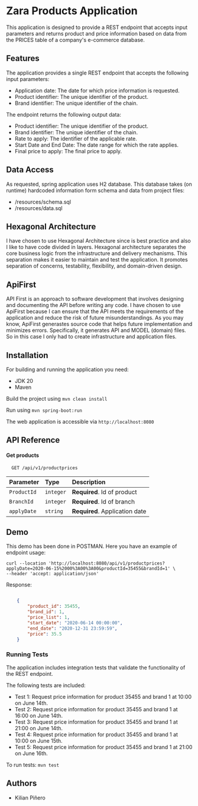
# Zara Products Application

This application is designed to provide a REST endpoint that accepts input parameters and returns product and price information based on data from the PRICES table of a company's e-commerce database.



## Features

The application provides a single REST endpoint that accepts the following input parameters:
- Application date: The date for which price information is requested.
- Product identifier: The unique identifier of the product.
- Brand identifier: The unique identifier of the chain.

The endpoint returns the following output data:
- Product identifier: The unique identifier of the product.
- Brand identifier: The unique identifier of the chain.
- Rate to apply: The identifier of the applicable rate.
- Start Date and End Date: The date range for which the rate applies.
- Final price to apply: The final price to apply.



## Data Access

As requested, spring application uses H2 database. This database takes (on runtime) hardcoded information form schema and data from project files:
- /resources/schema.sql
- /resources/data.sql
## Hexagonal Architecture

I have chosen to use Hexagonal Architecture since is best practice and also I like to have code divided in layers.
Hexagonal architecture separates the core business logic from the infrastructure and delivery mechanisms. This separation makes it easier to maintain and test the application. It promotes separation of concerns, testability, flexibility, and domain-driven design.
## ApiFirst

API First is an approach to software development that involves designing and documenting the API before writing any code.
I have chosen to use ApiFirst because I can ensure that the API meets the requirements of the application and reduce the risk of future misunderstandings.
As you may know, ApiFirst generastes source code that helps future implementation and minimizes errors. 
Specifically, it generates API and MODEL (domain) files. So in this case I only had to create infrastructure and application files. 
## Installation

For building and running the application you need:

- JDK 20
- Maven


Build the project using 
```mvn clean install```

Run using ```mvn spring-boot:run```

The web application is accessible via ```http://localhost:8080```

## API Reference

#### Get products

```http
  GET /api/v1/productprices
```

| Parameter   | Type      | Description                       |
| :---------  | :-------  | :-------------------------------- |
| `ProductId` | `integer` | **Required**. Id of product       |
| `BranchId`  | `integer` | **Required**. Id of branch        |
| `applyDate` | `string`  | **Required**. Application date    |




## Demo
This demo has been done in POSTMAN.
Here you have an example of endpoint usage:

```
curl --location 'http://localhost:8080/api/v1/productprices?applyDate=2020-06-15%2000%3A00%3A00&productId=35455&brandId=1' \
--header 'accept: application/json'
```
Response:
```json

    {
        "product_id": 35455,
        "brand_id": 1,
        "price_list": 1,
        "start_date": "2020-06-14 00:00:00",
        "end_date": "2020-12-31 23:59:59",
        "price": 35.5
    }
```

### Running Tests

The application includes integration tests that validate the functionality of the REST endpoint. 

The following tests are included:
- Test 1: Request price information for product 35455 and brand 1 at 10:00 on June 14th.
- Test 2: Request price information for product 35455 and brand 1 at 16:00 on June 14th.
- Test 3: Request price information for product 35455 and brand 1 at 21:00 on June 14th.
- Test 4: Request price information for product 35455 and brand 1 at 10:00 on June 15th.
- Test 5: Request price information for product 35455 and brand 1 at 21:00 on June 16th.

To run tests:
```mvn test```


## Authors

- Kilian Piñero

